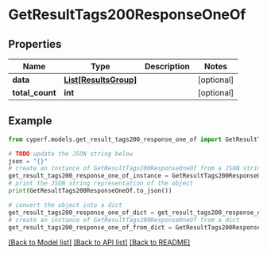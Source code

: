 # GetResultTags200ResponseOneOf


## Properties

Name | Type | Description | Notes
------------ | ------------- | ------------- | -------------
**data** | [**List[ResultsGroup]**](ResultsGroup.md) |  | [optional] 
**total_count** | **int** |  | [optional] 

## Example

```python
from cyperf.models.get_result_tags200_response_one_of import GetResultTags200ResponseOneOf

# TODO update the JSON string below
json = "{}"
# create an instance of GetResultTags200ResponseOneOf from a JSON string
get_result_tags200_response_one_of_instance = GetResultTags200ResponseOneOf.from_json(json)
# print the JSON string representation of the object
print(GetResultTags200ResponseOneOf.to_json())

# convert the object into a dict
get_result_tags200_response_one_of_dict = get_result_tags200_response_one_of_instance.to_dict()
# create an instance of GetResultTags200ResponseOneOf from a dict
get_result_tags200_response_one_of_from_dict = GetResultTags200ResponseOneOf.from_dict(get_result_tags200_response_one_of_dict)
```
[[Back to Model list]](../README.md#documentation-for-models) [[Back to API list]](../README.md#documentation-for-api-endpoints) [[Back to README]](../README.md)


